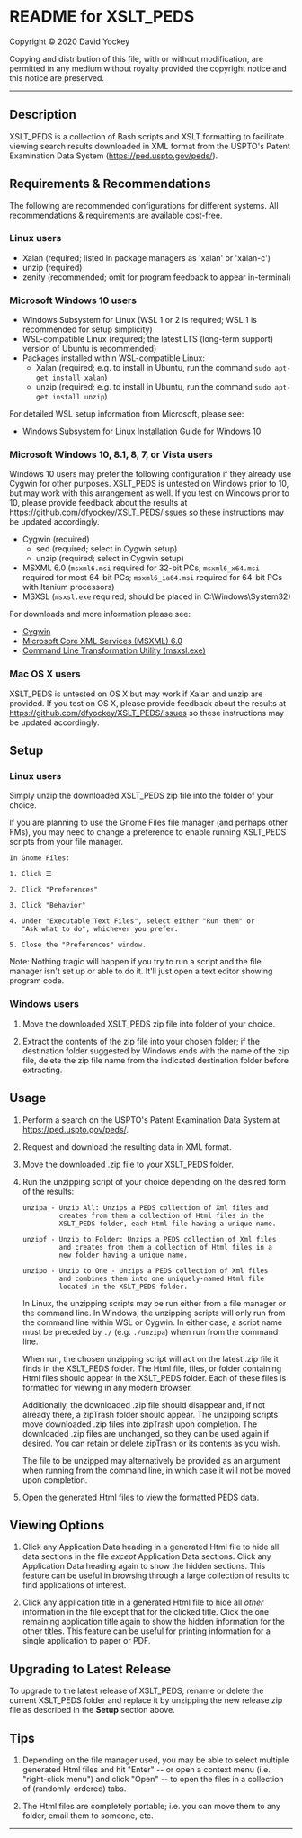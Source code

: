 # README for XSLT_PEDS

  Copyright © 2020 David Yockey
  
  Copying and distribution of this file, with or without modification,
  are permitted in any medium without royalty provided the copyright
  notice and this notice are preserved.
  
---
  
  ## Description
  
  XSLT_PEDS is a collection of Bash scripts and XSLT formatting to
  facilitate viewing search results downloaded in XML format from the
  USPTO's Patent Examination Data System (https://ped.uspto.gov/peds/).


  ## Requirements & Recommendations

  The following are recommended configurations for different systems.
  All recommendations & requirements are available cost-free.

  ### Linux users
   - Xalan (required; listed in package managers as 'xalan' or 'xalan-c')
   - unzip (required)
   - zenity (recommended; omit for program feedback to appear in-terminal)

  ### Microsoft Windows 10 users
   - Windows Subsystem for Linux (WSL 1 or 2 is required; WSL 1 is recommended for setup simplicity)
   - WSL-compatible Linux (required; the latest LTS (long-term support) version of Ubuntu is recommended)
   - Packages installed within WSL-compatible Linux:
     - Xalan (required; e.g. to install in Ubuntu, run the command `sudo apt-get install xalan`)
     - unzip (required; e.g. to install in Ubuntu, run the command `sudo apt-get install unzip`)

   For detailed WSL setup information from Microsoft, please see:
   - [Windows Subsystem for Linux Installation Guide for Windows 10](https://docs.microsoft.com/en-us/windows/wsl/install-win10)

  ### Microsoft Windows 10, 8.1, 8, 7, or Vista users
  Windows 10 users may prefer the following configuration if they already use Cygwin for other purposes.
  XSLT_PEDS is untested on Windows prior to 10, but may work with this arrangement as well. If you test on
  Windows prior to 10, please provide feedback about the results at https://github.com/dfyockey/XSLT_PEDS/issues
  so these instructions may be updated accordingly.
   - Cygwin (required)
     - sed (required; select in Cygwin setup)
     - unzip (required; select in Cygwin setup)
   - MSXML 6.0 (`msxml6.msi` required for 32-bit PCs; `msxml6_x64.msi` required for most 64-bit PCs; `msxml6_ia64.msi` required for 64-bit PCs with Itanium processors)
   - MSXSL (`msxsl.exe` required; should be placed in C:\Windows\System32)

   For downloads and more information please see:
   - [Cygwin](https://www.cygwin.com/)
   - [Microsoft Core XML Services (MSXML) 6.0](https://www.microsoft.com/en-us/download/details.aspx?id=3988)
   - [Command Line Transformation Utility (msxsl.exe)](https://www.microsoft.com/en-us/download/details.aspx?id=21714)

  ### Mac OS X users
  XSLT_PEDS is untested on OS X but may work if Xalan and unzip are provided.
  If you test on OS X, please provide feedback about the results at
  https://github.com/dfyockey/XSLT_PEDS/issues so these instructions may be
  updated accordingly.


  ## Setup

  ### Linux users
  Simply unzip the downloaded XSLT_PEDS zip file into the folder of your choice.

  If you are planning to use the Gnome Files file manager (and perhaps other
  FMs), you may need to change a preference to enable running XSLT_PEDS
  scripts from your file manager.
  
    In Gnome Files:
  
    1. Click ☰
    
    2. Click "Preferences"

    3. Click "Behavior"
    
    4. Under "Executable Text Files", select either "Run them" or
       "Ask what to do", whichever you prefer.
       
    5. Close the "Preferences" window.
    
  Note: Nothing tragic will happen if you try to run a script and the file
  manager isn't set up or able to do it. It'll just open a text editor
  showing program code.

  ### Windows users
  
  1. Move the downloaded XSLT_PEDS zip file into folder of your choice.
  
  2. Extract the contents of the zip file into your chosen folder; if the
  destination folder suggested by Windows ends with the name of the zip file,
  delete the zip file name from the indicated destination folder before extracting.

  ## Usage
  
  1. Perform a search on the USPTO's Patent Examination Data System at
  https://ped.uspto.gov/peds/.
  
  2. Request and download the resulting data in XML format.
    
  3. Move the downloaded .zip file to your XSLT_PEDS folder.
  
  4. Run the unzipping script of your choice depending on the desired
     form of the results:
     
         unzipa - Unzip All: Unzips a PEDS collection of Xml files and
                  creates from them a collection of Html files in the
                  XSLT_PEDS folder, each Html file having a unique name.
         
         unzipf - Unzip to Folder: Unzips a PEDS collection of Xml files
                  and creates from them a collection of Html files in a
                  new folder having a unique name.
         
         unzipo - Unzip to One - Unzips a PEDS collection of Xml files
                  and combines them into one uniquely-named Html file
                  located in the XSLT_PEDS folder.

     In Linux, the unzipping scripts may be run either from a file manager
     or the command line. In Windows, the unzipping scripts will only run
     from the command line within WSL or Cygwin. In either case, a script
     name must be preceded by `./` (e.g. `./unzipa`) when run from the
     command line.

     When run, the chosen unzipping script will act on the latest .zip
     file it finds in the XSLT_PEDS folder. The Html file, files, or
     folder containing Html files should appear in the XSLT_PEDS folder.
     Each of these files is formatted for viewing in any modern browser.
     
     Additionally, the downloaded .zip file should disappear and, if not
     already there, a zipTrash folder should appear. The unzipping
     scripts move downloaded .zip files into zipTrash upon completion.
     The downloaded .zip files are unchanged, so they can be used again if
     desired. You can retain or delete zipTrash or its contents as you
     wish.
     
     The file to be unzipped may alternatively be provided as an argument
     when running from the command line, in which case it will not be moved
     upon completion.
     
  5. Open the generated Html files to view the formatted PEDS data.

  ## Viewing Options
  
  1. Click any Application Data heading in a generated Html file to hide
     all data sections in the file *except* Application Data sections. Click
     any Application Data heading again to show the hidden sections. This
     feature can be useful in browsing through a large collection of
     results to find applications of interest.
     
  2. Click any application title in a generated Html file to hide all
     *other* information in the file except that for the clicked title.
     Click the one remaining application title again to show the hidden
     information for the other titles. This feature can be useful for
     printing information for a single application to paper or PDF.

  ## Upgrading to Latest Release

  To upgrade to the latest release of XSLT_PEDS, rename or delete the
  current XSLT_PEDS folder and replace it by unzipping the new release
  zip file as described in the **Setup** section above.

  ## Tips

  1. Depending on the file manager used, you may be able to select
     multiple generated Html files and hit "Enter" -- or open a context
     menu (i.e. "right-click menu") and click "Open" -- to open the files
     in a collection of (randomly-ordered) tabs.

  2. The Html files are completely portable; i.e. you can move them to
     any folder, email them to someone, etc.

---
